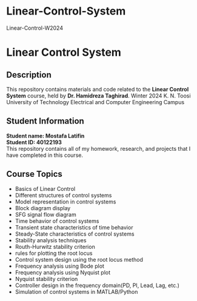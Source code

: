 # Linear-Control-System
Linear-Control-W2024
# Linear Control System

## Description
This repository contains materials and code related to the **Linear Control System** course, held by **Dr. Hamidreza Taghirad**.
Winter 2024
K. N. Toosi University of Technology
Electrical and Computer Engineering Campus
## Student Information
**Student name: Mostafa Latifin**<br>
**Student ID: 40122193**<br>
This repository contains all of my homework, research, and projects that I have completed in this course.
## Course Topics
- Basics of Linear Control
- Different structures of control systems
- Model representation in control systems
- Block diagram display
- SFG signal flow diagram
- Time behavior of control systems
- Transient state characteristics of time behavior
- Steady-State characteristics of control systems
- Stability analysis techniques
- Routh-Hurwitz stability criterion
- rules for plotting the root locus
- Control system design using the root locus method
- Frequency analysis using Bode plot
- Frequency analysis using Nyquist plot
- Nyquist stability criterion
- Controller design in the frequency domain(PD, PI, Lead, Lag, etc.)
- Simulation of control systems in MATLAB/Python


